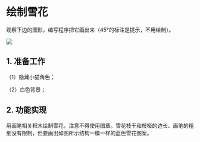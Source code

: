 ﻿# 绘制雪花

观察下边的图形，编写程序把它画出来（45°的标注是提示，不用绘制）。 

![](https://img-blog.csdnimg.cn/8c480deec6474dbc9165d50144362074.png)


## 1. 准备工作

（1）隐藏小猫角色； 

（2）白色背景； 

## 2. 功能实现

用画笔相关积木绘制雪花，注意不得使用图章。雪花枝干和枝桠的边长、画笔的粗细没有限制，但要画出如图所示结构一模一样的蓝色雪花图案。
